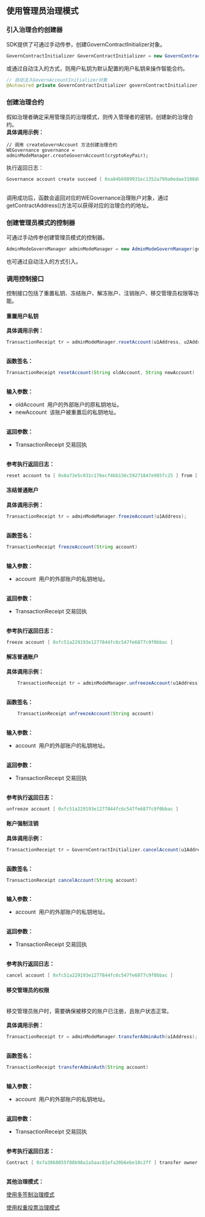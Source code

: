 ## 使用管理员治理模式

### 引入治理合约创建器

SDK提供了可通过手动传参，创建GovernContractInitializer对象。
```java
GovernContractInitializer GovernContractInitializer = new GovernContractInitializer(client, cryptoKeypair);
```

或通过自动注入的方式，则用户私钥为默认配置的用户私钥来操作智能合约。
```java
// 自动注入GovernAccountInitializer对象
@Autowired private GovernContractInitializer governContractInitializer;
```

### 创建治理合约
假如治理者确定采用管理员的治理模式，则传入管理者的密钥，创建新的治理合约。
<br />**具体调用示例：**<br />

```
// 调用 createGovernAccount 方法创建治理合约
WEGovernance governance = adminModeManager.createGovernAccount(cryptoKeyPair);
```

执行返回日志：
```s
Governance account create succeed [ 0xa84b6989931ec1352a799a0edae3108d8e19bed0 ] 
```

<br />调用成功后，函数会返回对应的WEGovernance治理账户对象，通过getContractAddress()方法可以获得对应的治理合约的地址。<br />

### 创建管理员模式的控制器
可通过手动传参创建管理员模式的控制器。
```java
AdminModeGovernManager adminModeManager = new AdminModeGovernManager(governance, client, cryptoKeyPair);
```
也可通过自动注入的方式引入。

### 调用控制接口

控制接口包括了重置私钥、冻结账户、解冻账户、注销账户、移交管理员权限等功能。

#### 重置用户私钥

**具体调用示例：**

```java
TransactionReceipt tr = adminModeManager.resetAccount(u1Address, u2Address);
```

<br />**函数签名：**<br />

```java
TransactionReceipt resetAccount(String oldAccount, String newAccount)
```

<br />**输入参数：**<br />

- oldAccount  用户的外部账户的原私钥地址。
- newAccount  该账户被重置后的私钥地址。


<br />**返回参数：**<br />

- TransactionReceipt 交易回执

<br />**参考执行返回日志：**<br />
```s
reset account to [ 0x8a73e5c031c176ecf4bb156c59271847e985fc25 ] from [ 0xfc51a229193e1277844fc6c547fe6877c9f0bbac ]
```


#### 冻结普通账户

**具体调用示例：**

```java
TransactionReceipt tr = adminModeManager.freezeAccount(u1Address);
```

<br />**函数签名：**<br />

```java
TransactionReceipt freezeAccount(String account)
```

<br />**输入参数：**<br />

- account  用户的外部账户的私钥地址。


<br />**返回参数：**<br />

- TransactionReceipt 交易回执

<br />**参考执行返回日志：**<br />
```s
freeze account [ 0xfc51a229193e1277844fc6c547fe6877c9f0bbac ]
```


#### 解冻普通账户

**具体调用示例：**

```java
    TransactionReceipt tr = adminModeManager.unfreezeAccount(u1Address);
```

<br />**函数签名：**<br />

```java
    TransactionReceipt unfreezeAccount(String account)
```

<br />**输入参数：**<br />

- account  用户的外部账户的私钥地址。


<br />**返回参数：**<br />

- TransactionReceipt 交易回执

<br />**参考执行返回日志：**<br />
```s
unfreeze account [ 0xfc51a229193e1277844fc6c547fe6877c9f0bbac ]
```

#### 账户强制注销

**具体调用示例：**

```java
TransactionReceipt tr = GovernContractInitializer.cancelAccount(u1Address);
```

<br />**函数签名：**<br />

```java
TransactionReceipt cancelAccount(String account)
```

<br />**输入参数：**<br />

- account  用户的外部账户的私钥地址。


<br />**返回参数：**<br />

- TransactionReceipt 交易回执

<br />**参考执行返回日志：**<br />
```s
cancel account [ 0xfc51a229193e1277844fc6c547fe6877c9f0bbac ]
```

#### 移交管理员的权限

<br />移交管理员账户时，需要确保被移交的账户已注册，且账户状态正常。<br />
<br />**具体调用示例：**<br />

```java
TransactionReceipt tr = adminModeManager.transferAdminAuth(u1Address);
```

<br />**函数签名：**<br />

```java
TransactionReceipt transferAdminAuth(String account)
```

<br />**输入参数：**<br />

- account  用户的外部账户的私钥地址。


<br />**返回参数：**<br />

- TransactionReceipt 交易回执

<br />**参考执行返回日志：**<br />
```s
Contract [ 0x7a3868055f88b98a1a5aac81efa20b6ebe10c2ff ] transfer owner to address [ 0x8a73e5c031c176ecf4bb156c59271847e985fc25 ]
```


<br />**其他治理模式：**<br />

[使用多签制治理模式](./multi_sig.md)

[使用权重投票治理模式](./weight_vote.md)
